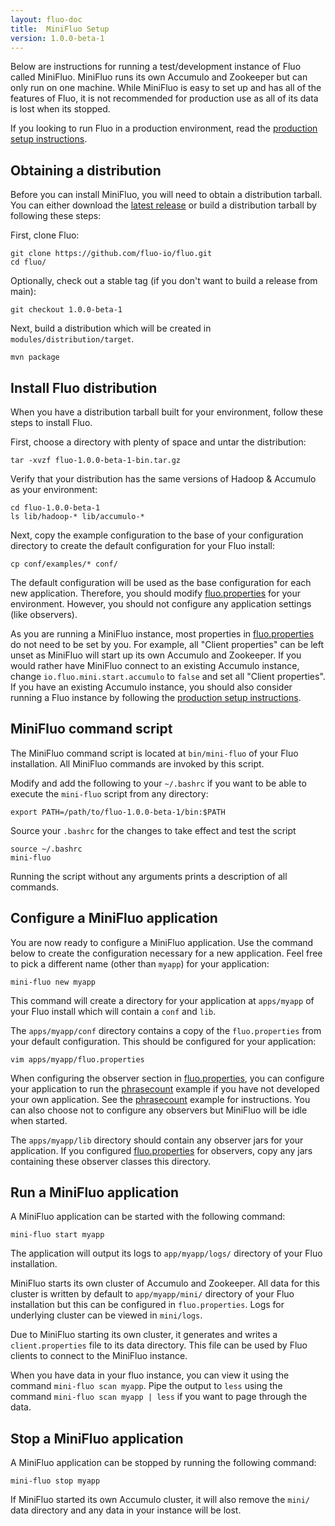 ```yaml
---
layout: fluo-doc
title:  MiniFluo Setup
version: 1.0.0-beta-1
---
```


Below are instructions for running a test/development instance of Fluo
called MiniFluo.  MiniFluo runs its own Accumulo and Zookeeper but can
only run on one machine.  While MiniFluo is easy to set up and has 
all of the features of Fluo, it is not recommended for production use as 
all of its data is lost when its stopped.

If you looking to run Fluo in a production environment, read the
[production setup instructions][prod-fluo].

Obtaining a distribution
------------------------

Before you can install MiniFluo, you will need to obtain a distribution tarball.  You
can either download the [latest release][release] or build a distribution tarball
by following these steps:

First, clone Fluo:

    git clone https://github.com/fluo-io/fluo.git
    cd fluo/

Optionally, check out a stable tag (if you don't want to build a release from main):

    git checkout 1.0.0-beta-1

Next, build a distribution which will be created in `modules/distribution/target`.

    mvn package

Install Fluo distribution
-------------------------

When you have a distribution tarball built for your environment, follow these steps
to install Fluo.

First, choose a directory with plenty of space and untar the distribution:

    tar -xvzf fluo-1.0.0-beta-1-bin.tar.gz

Verify that your distribution has the same versions of Hadoop & Accumulo as your environment:

    cd fluo-1.0.0-beta-1
    ls lib/hadoop-* lib/accumulo-*

Next, copy the example configuration to the base of your configuration directory to create
the default configuration for your Fluo install:

    cp conf/examples/* conf/

The default configuration will be used as the base configuration for each new application. 
Therefore, you should modify [fluo.properties] for your environment. However, you should
not configure any application settings (like observers).
 
As you are running a MiniFluo instance, most properties in [fluo.properties] do not need to be 
set by you. For example, all "Client properties" can be left unset as MiniFluo will start up 
its own Accumulo and Zookeeper.  If you would rather have MiniFluo connect to an existing 
Accumulo instance, change `io.fluo.mini.start.accumulo` to `false` and set all "Client properties".
If you have an existing Accumulo instance, you should also consider running a Fluo instance by 
following the [production setup instructions][prod-fluo].

MiniFluo command script
-----------------------

The MiniFluo command script is located at `bin/mini-fluo` of your Fluo installation.  All
MiniFluo commands are invoked by this script.

Modify and add the following to your `~/.bashrc` if you want to be able to execute the
`mini-fluo` script from any directory:

    export PATH=/path/to/fluo-1.0.0-beta-1/bin:$PATH

Source your `.bashrc` for the changes to take effect and test the script

    source ~/.bashrc
    mini-fluo

Running the script without any arguments prints a description of all commands.

Configure a MiniFluo application
--------------------------------

You are now ready to configure a MiniFluo application.  Use the command below to create the
configuration necessary for a new application.  Feel free to pick a different name (other
than `myapp`) for your application:

    mini-fluo new myapp

This command will create a directory for your application at `apps/myapp` of your Fluo
install which will contain a `conf` and `lib`.

The `apps/myapp/conf` directory contains a copy of the `fluo.properties` from your default
configuration.  This should be configured for your application:

    vim apps/myapp/fluo.properties

When configuring the observer section in [fluo.properties], you can configure your application
to run the [phrasecount] example if you have not developed your own application. See
the [phrasecount] example for instructions. You can also choose not to configure any
observers but MiniFluo will be idle when started.

The `apps/myapp/lib` directory should contain any observer jars for your application. If 
you configured [fluo.properties] for observers, copy any jars containing these
observer classes this directory.
 
Run a MiniFluo application
--------------------------

A MiniFluo application can be started with the following command:

    mini-fluo start myapp

The application will output its logs to `app/myapp/logs/` directory of your Fluo installation.

MiniFluo starts its own cluster of Accumulo and Zookeeper.  All data for this
cluster is written by default to `app/myapp/mini/` directory of your Fluo installation 
but this can be configured in `fluo.properties`.  Logs for underlying cluster
can be viewed in `mini/logs`.

Due to MiniFluo starting its own cluster, it generates and writes a `client.properties`
file to its data directory.  This file can be used by Fluo clients to connect
to the MiniFluo instance.

When you have data in your fluo instance, you can view it using the command `mini-fluo scan myapp`.
Pipe the output to `less` using the command `mini-fluo scan myapp | less` if you want to page 
through the data.

Stop a MiniFluo application
---------------------------

A MiniFluo application can be stopped by running the following command:

    mini-fluo stop myapp

If MiniFluo started its own Accumulo cluster, it will also remove the `mini/` data 
directory and any data in your instance will be lost.

[prod-fluo]: /docs/fluo/1.0.0-beta-1/prod-fluo-setup/
[release]: https://github.com/fluo-io/fluo/releases
[phrasecount]: https://github.com/fluo-io/phrasecount
[fluo.properties]: https://github.com/fluo-io/fluo/blob/1.0.0-beta-1/modules/distribution/src/main/config/fluo.properties
